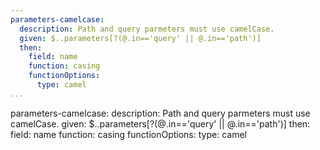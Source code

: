 ```yaml
---
parameters-camelcase:
  description: Path and query parmeters must use camelCase.
  given: $..parameters[?(@.in=='query' || @.in=='path')]
  then:
    field: name
    function: casing
    functionOptions:
      type: camel
...
```

parameters-camelcase:
  description: Path and query parmeters must use camelCase.
  given: $..parameters[?(@.in=='query' || @.in=='path')]
  then:
    field: name
    function: casing
    functionOptions:
      type: camel